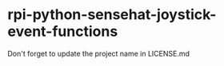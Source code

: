 # rpi-python-sensehat-joystick-event-functions

Don't forget to update the project name in LICENSE.md
